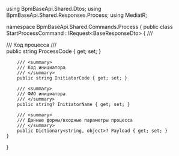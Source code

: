 using BpmBaseApi.Shared.Dtos;
using BpmBaseApi.Shared.Responses.Process;
using MediatR;

namespace BpmBaseApi.Shared.Commands.Process
{
    public class StartProcessCommand : IRequest<BaseResponseDto<StartProcessResponse>>
    {
        /// <summary>
        /// Код процесса
        /// </summary>
        public string ProcessCode { get; set; }

        /// <summary>
        /// Код инициатора
        /// </summary>
        public string InitiatorCode { get; set; }

        /// <summary>
        /// ФИО инициатора
        /// </summary>
        public string? InitiatorName { get; set; }
        
        /// <summary>
        /// Данные формы/входные параметры процесса
        /// </summary>
        public Dictionary<string, object>? Payload { get; set; }
    }
}
